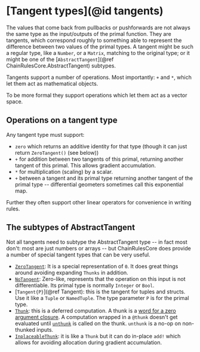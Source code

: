 # [Tangent types](@id tangents)

The values that come back from pullbacks or pushforwards are not always the same type as the input/outputs of the primal function.
They are tangents, which correspond roughly to something able to represent the difference between two values of the primal types.
A tangent might be such a regular type, like a `Number`, or a `Matrix`, matching to the original type;
or it might be one of the [`AbstractTangent`](@ref ChainRulesCore.AbstractTangent) subtypes.

Tangents support a number of operations.
Most importantly: `+` and `*`, which let them act as mathematical objects.

To be more formal they support operations which let them act as a vector space.

## Operations on a tangent type
Any tangent type must support:
 - `zero` which returns an additive identity for that type (though it can just return `ZeroTangent()` (see below))
 - `+` for addition between two tangents of this primal, returning another tangent of this primal. This allows gradient accumulation.
 - `*` for multiplication (scaling) by a scalar.
- `+` between a tangent and its primal type returning another tangent of the primal type -- differential geometers sometimes call this exponential map.

Further they often support other linear operators for convenience in writing rules. 

## The subtypes of AbstractTangent

Not all tangents need to subtype the AbstractTangent type -- in fact most don't: most are just numbers or arrays -- but ChainRulesCore does provide a number of special tangent types that can be very useful. 

 - [`ZeroTangent`](@ref): It is a special representation of `0`. It does great things around avoiding expanding `Thunks` in addition.
 - [`NoTangent`](@ref): Zero-like, represents that the operation on this input is not differentiable. Its primal type is normally `Integer` or `Bool`.
 - [`Tangent{P}`](@ref Tangent): this is the tangent for tuples and  structs. Use it like a `Tuple` or `NamedTuple`. The type parameter `P` is for the primal type.
 - [`Thunk`](@ref): this is a deferred computation. A thunk is a [word for a zero argument closure](https://en.wikipedia.org/wiki/Thunk). A computation wrapped in a `@thunk` doesn't get evaluated until [`unthunk`](@ref) is called on the thunk. `unthunk` is a no-op on non-thunked inputs.
 - [`InplaceableThunk`](@ref): it is like a `Thunk` but it can do in-place `add!` which allows for avoiding allocation during gradient accumulation.
